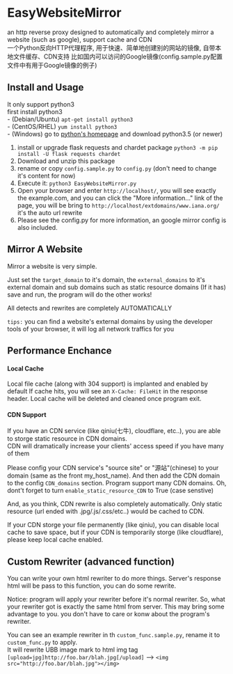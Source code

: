 # EasyWebsiteMirror
an http reverse proxy designed to automatically and completely mirror a website (such as google), support cache and CDN  
一个Python反向HTTP代理程序, 用于快速、简单地创建别的网站的镜像, 自带本地文件缓存、CDN支持 比如国内可以访问的Google镜像(config.sample.py配置文件中有用于Google镜像的例子)  

## Install and Usage
It only support python3  
first install python3  
    - (Debian/Ubuntu) `apt-get install python3`  
    - (CentOS/RHEL) `yum install python3`  
    - (Windows) go to [python's homepage](https://www.python.org/downloads/) and download python3.5 (or newer)  
  
1. install or upgrade flask requests and chardet package `python3 -m pip install -U flask requests chardet`  
2. Download and unzip this package  
3. rename or copy `config.sample.py` to `config.py` (don't need to change it's content for now)  
4. Execute it: `python3 EasyWebsiteMirror.py`  
5. Open your browser and enter `http://localhost/`, you will see exactly the example.com, and you can click the "More information..." link of the page, you will be bring to `http://localhost/extdomains/www.iana.org/`  it's the auto url rewrite  
6. Please see the config.py for more information, an google mirror config is also included.  
  
## Mirror A Website
Mirror a website is very simple.  

Just set the `target_domain` to it's domain, the `external_domains` to it's external domain and sub domains 
such as static resource domains (If it has)  
save and run, the program will do the other works!   

All detects and rewrites are completely AUTOMATICALLY  

`tips:` you can find a website's external domains by using the developer tools of your browser, it will log all network traffics for you  

## Performance Enchance
#### Local Cache
  Local file cache (along with 304 support) is implanted and enabled by default
  If cache hits, you will see an `X-Cache: FileHit` in the response header.
  Local cache will be deleted and cleaned once program exit.
  
#### CDN Support
If you have an CDN service (like qiniu(七牛), cloudflare, etc..), you are able to storge static resource in CDN domains.  
CDN will dramatically increase your clients' access speed if you have many of them  

Please config your CDN service's "source site" or "源站"(chinese) to your domain (same as the front my_host_name). And then add the CDN domain to the config `CDN_domains` section. Program support many CDN domains.
Oh, dont't forget to turn `enable_static_resource_CDN` to True (case senstive)

And, as you think, CDN rewrite is also completely automatically.
Only static resource (url ended with .jpg/.js/.css/etc..) would be cached to CDN.

If your CDN storge your file permanently (like qiniu), you can disable local cache to save space, but if your CDN is temporarily storge (like cloudflare), please keep local cache enabled.
  
## Custom Rewriter (advanced function)
You can write your own html rewriter to do more things. Server's response html will be pass to this function, you can do some rewrite.  

Notice: program will apply your rewriter before it's normal rewriter. So, what your rewriter got is exactly the same html from server. This may bring some advantage to you. you don't have to care or konw about the program's rewriter.  

You can see an example rewriter in th `custom_func.sample.py`, rename it to `custom_func.py` to apply.  
It will rewrite UBB image mark to html img tag  
`[upload=jpg]http://foo.bar/blah.jpg[/upload]` --> `<img src="http://foo.bar/blah.jpg"></img>`  
